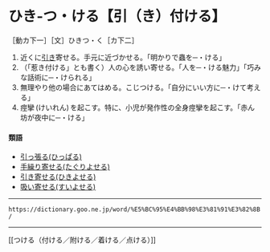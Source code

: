 # ひき‐つ・ける【引（き）付ける】

［動カ下一］［文］ひきつ・く［カ下二］

1.  近くに[引き](ひき（引き）)寄せる。手元に近づかせる。「明かりで蟲を─・ける」
2.  （「惹き付ける」とも書く）人の心を誘い寄せる。「人を─・ける魅力」「巧みな話術に─・けられる」
3.  無理やり他の場合にあてはめる。こじつける。「自分にいい方に─・けて考える」
4.  痙攣 (けいれん) を起こす。特に、小児が発作性の全身痙攣を起こす。「赤ん坊が夜中に─・ける」
    

#### 類語

-   [引っ張る(ひっぱる)](ひっぱる（引っ張る）)
-   [手繰り寄せる(たぐりよせる)](https://dictionary.goo.ne.jp/wor/word/%E6%89%8B%E7%B9%B0%E3%82%8A%E5%AF%84%E3%81%9B%E3%82%8B/#jn-136000)
-   [引き寄せる(ひきよせる)](ひきよせる（引き寄せる）)
-   [吸い寄せる(すいよせる)](https://dictionary.goo.ne.jp/wor/word/%E5%90%B8%E5%AF%84%E3%81%9B%E3%82%8B/#jn-116904)

---
`https://dictionary.goo.ne.jp/word/%E5%BC%95%E4%BB%98%E3%81%91%E3%82%8B/`

---
[[つける（付ける／附ける／着ける／点ける）]]